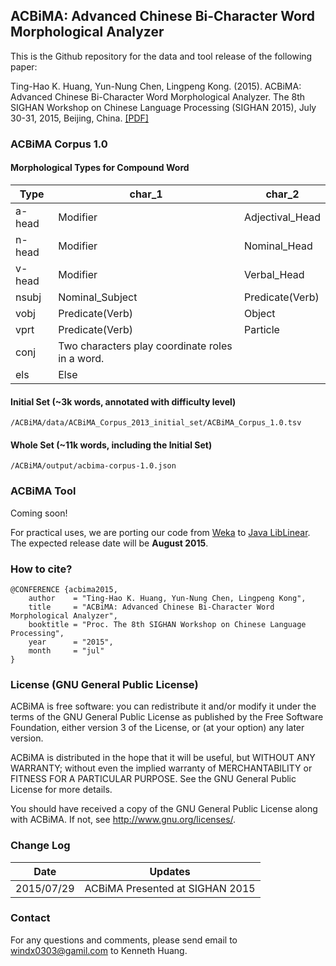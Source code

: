 ## ACBiMA: Advanced Chinese Bi-Character Word Morphological Analyzer

This is the Github repository for the data and tool release of the following paper:

Ting-Hao K. Huang, Yun-Nung Chen, Lingpeng Kong. (2015). ACBiMA: Advanced Chinese Bi-Character Word Morphological Analyzer. The 8th SIGHAN Workshop on Chinese Language Processing (SIGHAN 2015), July 30-31, 2015, Beijing, China. 
[[PDF]](http://www.cs.cmu.edu/~yvchen/doc/SIGHAN15_ACBiMA.pdf)

### ACBiMA Corpus 1.0

#### Morphological Types for Compound Word

|Type | char_1 | char_2|
|-----|--------|--------|
|a-head | Modifier | Adjectival_Head|
|n-head | Modifier | Nominal_Head|
|v-head | Modifier | Verbal_Head|
|nsubj | Nominal_Subject | Predicate(Verb)|
|vobj | Predicate(Verb) | Object|
|vprt | Predicate(Verb) | Particle|
|conj | Two characters play coordinate roles in a word.||
|els | Else||

#### Initial Set (~3k words, annotated with difficulty level)

```
/ACBiMA/data/ACBiMA_Corpus_2013_initial_set/ACBiMA_Corpus_1.0.tsv
```

#### Whole Set (~11k words, including the Initial Set)

```
/ACBiMA/output/acbima-corpus-1.0.json
```

### ACBiMA Tool

Coming soon!

For practical uses, we are porting our code from [Weka](http://www.cs.waikato.ac.nz/ml/weka/) to [Java LibLinear](http://liblinear.bwaldvogel.de/).
The expected release date will be **August 2015**.

### How to cite?

```
@CONFERENCE {acbima2015,
    author    = "Ting-Hao K. Huang, Yun-Nung Chen, Lingpeng Kong",
    title     = "ACBiMA: Advanced Chinese Bi-Character Word Morphological Analyzer",
    booktitle = "Proc. The 8th SIGHAN Workshop on Chinese Language Processing",
    year      = "2015",
    month     = "jul"
}
```
### License (GNU General Public License)

ACBiMA is free software: you can redistribute it and/or modify 
it under the terms of the GNU General Public License as published by
the Free Software Foundation, either version 3 of the License, or
(at your option) any later version.

ACBiMA is distributed in the hope that it will be useful,
but WITHOUT ANY WARRANTY; without even the implied warranty of
MERCHANTABILITY or FITNESS FOR A PARTICULAR PURPOSE.  See the
GNU General Public License for more details.

 You should have received a copy of the GNU General Public License
 along with ACBiMA.  If not, see <http://www.gnu.org/licenses/>.
 
### Change Log
 
Date | Updates
------------- | -------------
2015/07/29  | ACBiMA Presented at SIGHAN 2015

### Contact

For any questions and comments, please send email to [windx0303@gamil.com](windx0303@gamil.com) to Kenneth Huang.
